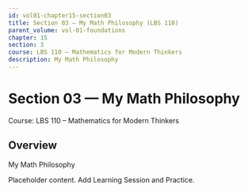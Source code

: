 ```yaml
---
id: vol01-chapter15-section03
title: Section 03 — My Math Philosophy (LBS 110)
parent_volume: vol-01-foundations
chapter: 15
section: 3
course: LBS 110 – Mathematics for Modern Thinkers
description: My Math Philosophy
---
```



# Section 03 — My Math Philosophy
Course: LBS 110 – Mathematics for Modern Thinkers

## Overview
My Math Philosophy


Placeholder content. Add Learning Session and Practice.
